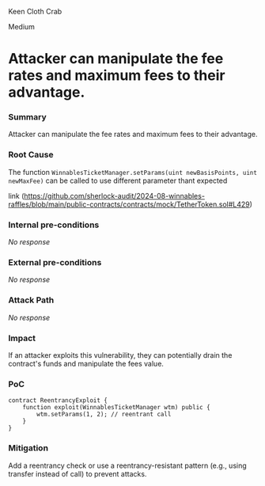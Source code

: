 Keen Cloth Crab

Medium

# Attacker can manipulate the fee rates and maximum fees to their advantage.

### Summary

Attacker can manipulate the fee rates and maximum fees to their advantage.

### Root Cause

The function `WinnablesTicketManager.setParams(uint newBasisPoints, uint newMaxFee)` 
can be  called to use different parameter thant expected

link (https://github.com/sherlock-audit/2024-08-winnables-raffles/blob/main/public-contracts/contracts/mock/TetherToken.sol#L429)

### Internal pre-conditions

_No response_

### External pre-conditions

_No response_

### Attack Path

_No response_

### Impact

 If an attacker exploits this vulnerability, they can potentially drain the contract's funds and manipulate the fees value.

### PoC

```solidity
contract ReentrancyExploit {
    function exploit(WinnablesTicketManager wtm) public {
        wtm.setParams(1, 2); // reentrant call
    }
}
```

### Mitigation

Add a reentrancy check or use a reentrancy-resistant pattern (e.g., using transfer instead of call) to prevent attacks.